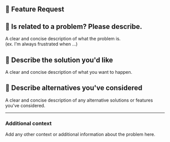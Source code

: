 ## 🚀 **Feature Request**

## 🚀 **Is related to a problem? Please describe.**

A clear and concise description of what the problem is. <br>(ex. I'm always frustrated when ...)

## 🚀 **Describe the solution you'd like**

A clear and concise description of what you want to happen.

## 🚀 **Describe alternatives you've considered**

A clear and concise description of any alternative solutions or features you've considered.

---

### **Additional context**

Add any other context or additional information about the problem here.
